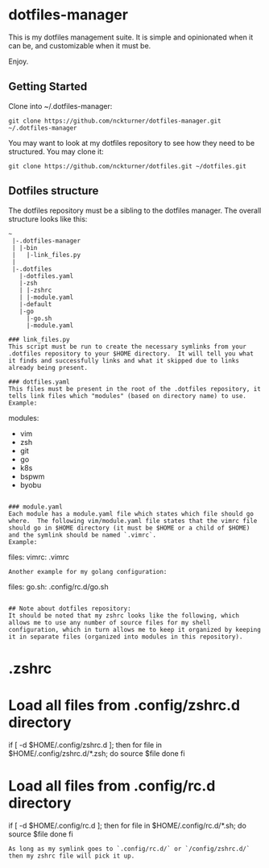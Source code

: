 dotfiles-manager
========

This is my dotfiles management suite.  It is simple and opinionated when it can be, and customizable when it must be.  

Enjoy.


Getting Started
---------------

Clone into ~/.dotfiles-manager:
```
git clone https://github.com/nckturner/dotfiles-manager.git ~/.dotfiles-manager
```

You may want to look at my dotfiles repository to see how they need to be structured.  You may clone it:
```
git clone https://github.com/nckturner/dotfiles.git ~/dotfiles.git
```

Dotfiles structure
---------------

The dotfiles repository must be a sibling to the dotfiles manager.  The overall structure looks like this:

```
~ 
 |-.dotfiles-manager
 | |-bin
 |   |-link_files.py
 | 
 |-.dotfiles
   |-dotfiles.yaml
   |-zsh
   | |-zshrc
   | |-module.yaml
   |-default
   |-go
     |-go.sh
     |-module.yaml

### link_files.py
This script must be run to create the necessary symlinks from your .dotfiles repository to your $HOME directory.  It will tell you what it finds and successfully links and what it skipped due to links already being present.  

### dotfiles.yaml
This files must be present in the root of the .dotfiles repository, it tells link files which "modules" (based on directory name) to use. 
Example:
```
modules:
  - vim
  - zsh
  - git
  - go
  - k8s
  - bspwm
  - byobu
```

### module.yaml
Each module has a module.yaml file which states which file should go where.  The following vim/module.yaml file states that the vimrc file should go in $HOME directory (it must be $HOME or a child of $HOME) and the symlink should be named `.vimrc`.
Example:
```
files:
  vimrc: .vimrc
```
Another example for my golang configuration:
```
files:
  go.sh: .config/rc.d/go.sh
```

## Note about dotfiles repository:
It should be noted that my zshrc looks like the following, which allows me to use any number of source files for my shell configuration, which in turn allows me to keep it organized by keeping it in separate files (organized into modules in this repository).  

```
# .zshrc

# Load all files from .config/zshrc.d directory
if [ -d $HOME/.config/zshrc.d ]; then
  for file in $HOME/.config/zshrc.d/*.zsh; do
    source $file
  done
fi

# Load all files from .config/rc.d directory
if [ -d $HOME/.config/rc.d ]; then
  for file in $HOME/.config/rc.d/*.sh; do
    source $file
  done
fi
```
As long as my symlink goes to `.config/rc.d/` or `/config/zshrc.d/` then my zshrc file will pick it up.  
